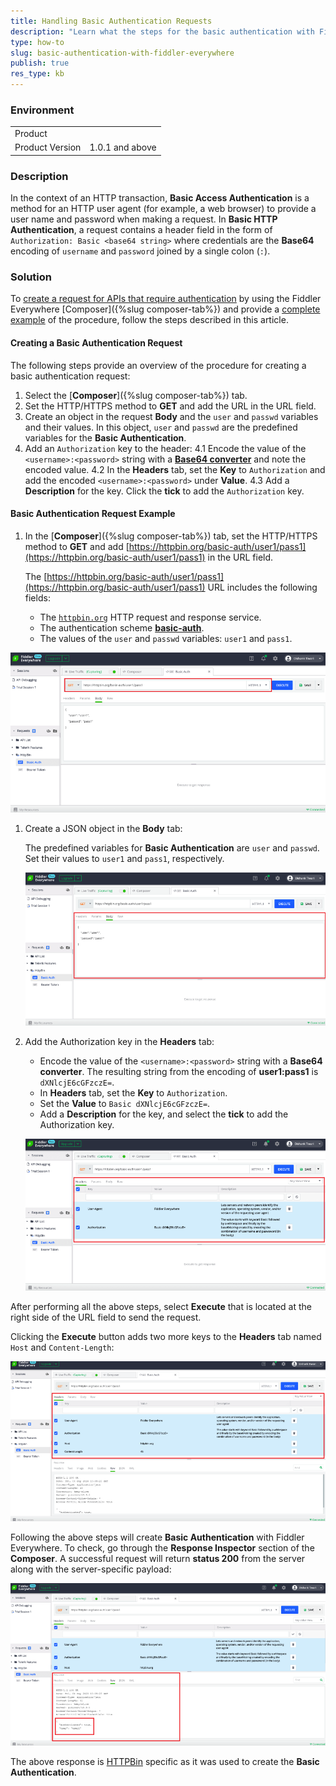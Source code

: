 ```yaml
---
title: Handling Basic Authentication Requests
description: "Learn what the steps for the basic authentication with Fiddler Everywhere are."
type: how-to
slug: basic-authentication-with-fiddler-everywhere
publish: true
res_type: kb
---
```



### Environment

|   |   |
|---|---|
| Product   |
| Product Version | 1.0.1 and above  |

### Description

In the context of an HTTP transaction, __Basic Access Authentication__ is a method for an HTTP user agent (for example, a web browser) to provide a user name and password when making a request. In __Basic HTTP Authentication__, a request contains a header field in the form of `Authorization: Basic <base64 string>` where credentials are the __Base64__ encoding of `username` and `password` joined by a single colon (`:`).

### Solution

To [create a request for APIs that require authentication](#create-a-basic-authentication-request) by using the Fiddler Everywhere [Composer]({%slug composer-tab%}) and provide a [complete example](#basic-authentication-request-example) of the procedure, follow the steps described in this article.

#### Creating a Basic Authentication Request

The following steps provide an overview of the procedure for creating a basic authentication request:

1. Select the [**Composer**]({%slug composer-tab%}) tab.
1. Set the HTTP/HTTPS method to __GET__ and add the URL in the URL field.
1. Create an object in the request __Body__ and the `user` and `passwd` variables and their values. In this object, `user` and `passwd` are the predefined variables for the __Basic Authentication__.
1. Add an `Authorization` key to the header:
    4.1 Encode the value of the `<username>:<password>` string with a [__Base64 converter__](https://www.base64decode.org/) and note the encoded value.
    4.2 In the __Headers__ tab, set the __Key__ to `Authorization` and add the encoded `<username>:<password>` under __Value__.
    4.3 Add a __Description__ for the key. Click the __tick__ to add the `Authorization` key.

#### Basic Authentication Request Example

1. In the [**Composer**]({%slug composer-tab%}) tab, set the HTTP/HTTPS method to __GET__ and add [https://httpbin.org/basic-auth/user1/pass1](https://httpbin.org/basic-auth/user1/pass1) in the URL field.

   The [https://httpbin.org/basic-auth/user1/pass1](https://httpbin.org/basic-auth/user1/pass1) URL includes the following fields:

      * The [`httpbin.org`](https://httpbin.org/) HTTP request and response service.
      * The authentication scheme [__basic-auth__](https://tools.ietf.org/html/rfc7617).
      * The values of the `user` and `passwd` variables: `user1` and `pass1`.

  ![Composer URL Field](../images/kb/url-field-of-composer-with-http-method.png)

1. Create a JSON object in the __Body__ tab:

   The predefined variables for __Basic Authentication__ are `user` and `passwd`. Set their values to `user1` and `pass1`, respectively.

   ![JSON Body](../images/kb/body-of-composer-with-username-password.png)

1. Add the Authorization key in the __Headers__ tab:
   * Encode the value of the `<username>:<password>` string with a __Base64 converter__. The resulting string from the encoding of __user1:pass1__ is `dXNlcjE6cGFzczE=`.
   * In __Headers__ tab, set the __Key__ to `Authorization`.
   * Set the __Value__ to `Basic dXNlcjE6cGFzczE=`.
   * Add a __Description__ for the key, and select the __tick__ to add the Authorization key.

   ![Authorization Key](../images/kb/authorization-key-added-to-the-headers-tab.png)

After performing all the above steps, select __Execute__ that is located at the right side of the URL field to send the request.

Clicking the __Execute__ button adds two more keys to the __Headers__ tab named `Host` and `Content-Length`:

![Added Keys to the Headers Tab](../images/kb/added-keys-to-the-headers-tab.png)

Following the above steps will create __Basic Authentication__ with Fiddler Everywhere. To check, go through the __Response Inspector__ section of the **Composer**. A successful request will return __status 200__ from the server along with the server-specific payload:

![Response Inspector](../images/kb/authentication-to-true-in-response-inspector.png)

The above response is [HTTPBin](https://httpbin.org) specific as it was used to create the __Basic Authentication__.
